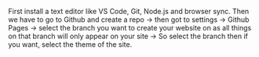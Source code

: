 First install a text editor like VS Code, Git, Node.js and browser sync.
Then we have to go to Github and create a repo -> then got to settings -> Github Pages -> select the 
branch you want to create your website on as all things on that branch will only appear on your site ->
So select the branch then if you want, select the theme of the site.
